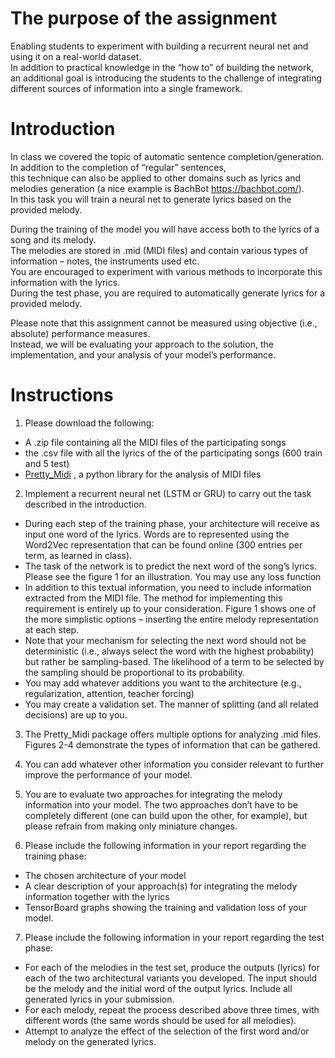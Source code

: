 # The purpose of the assignment
Enabling students to experiment with building a recurrent neural net and using it on a real-world dataset.  
In addition to practical knowledge in the “how to” of building the network,  
an additional goal is introducing the students to the challenge of integrating different sources of information into a single framework.

# Introduction
In class we covered the topic of automatic sentence completion/generation.  
In addition to the completion of “regular” sentences,  
this technique can also be applied to other domains such as lyrics and melodies generation (a nice example is BachBot https://bachbot.com/).  
In this task you will train a neural net to generate lyrics based on the provided melody.

During the training of the model you will have access both to the lyrics of a song and its melody.  
The melodies are stored in .mid (MIDI files) and contain various types of information – notes, the instruments used etc.  
You are encouraged to experiment with various methods to incorporate this information with the lyrics.  
During the test phase, you are required to automatically generate lyrics for a provided melody.

Please note that this assignment cannot be measured using objective (i.e., absolute) performance measures.  
Instead, we will be evaluating your approach to the solution, the implementation, and your analysis of your model’s performance.

# Instructions
1. Please download the following:
* A .zip file containing all the MIDI files of the participating songs
* the .csv file with all the lyrics of the of the participating songs (600 train and 5 test)
* [Pretty_Midi](https://nbviewer.jupyter.org/github/craffel/pretty-midi/blob/master/Tutorial.ipynb) , a python library for the analysis of MIDI files

2. Implement a recurrent neural net (LSTM or GRU) to carry out the task described in the introduction.
* During each step of the training phase, your architecture will receive as input one word of the lyrics. Words are to represented using the Word2Vec representation that can be found online (300 entries per term, as learned in class).
* The task of the network is to predict the next word of the song’s lyrics. Please see the figure 1 for an illustration. You may use any loss function
* In addition to this textual information, you need to include information extracted from the MIDI file. The method for implementing this requirement is entirely up to your consideration. Figure 1 shows one of the more simplistic options – inserting the entire melody representation at each step.
* Note that your mechanism for selecting the next word should not be deterministic (i.e., always select the word with the highest probability) but rather be sampling-based. The likelihood of a term to be selected by the sampling should be proportional to its probability.
* You may add whatever additions you want to the architecture (e.g., regularization, attention, teacher forcing)
* You may create a validation set. The manner of splitting (and all related decisions) are up to you.

3. The Pretty_Midi package offers multiple options for analyzing .mid files.
Figures 2-4 demonstrate the types of information that can be gathered.

4. You can add whatever other information you consider relevant to further improve the performance of your model.

5. You are to evaluate two approaches for integrating the melody information into your model. The two approaches don’t have to be completely different (one can build upon the other, for example), but please refrain from making only miniature changes.

6. Please include the following information in your report regarding the training phase:
*	The chosen architecture of your model
*	A clear description of your approach(s) for integrating the melody information together with the lyrics
*	TensorBoard graphs showing the training and validation loss of your model.

7. Please include the following information in your report regarding the test phase:
*	For each of the melodies in the test set, produce the outputs (lyrics) for each of the two architectural variants you developed. The input should be the melody and the initial word of the output lyrics. Include all generated lyrics in your submission.
*	For each melody, repeat the process described above three times, with different words (the same words should be used for all melodies).
*	Attempt to analyze the effect of the selection of the first word and/or melody on the generated lyrics.



